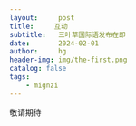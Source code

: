 ```yaml
---
layout:     post
title:     互动
subtitle:   三叶草国际语发布在即
date:       2024-02-01
author:     hg
header-img: img/the-first.png
catalog: false
tags:
    - mignzi
---
```



敬请期待
